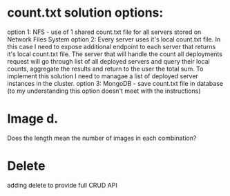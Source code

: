# count.txt solution options:
option 1: NFS - use of 1 shared count.txt file for all servers stored on Network Files System
option 2: Every server uses it's local count.txt file. In this case I need to expose additional endpoint to each server that returns it's local count.txt file. The server that will handle the count all deployments request will go through list of all deployed servers and query their local counts, aggregate the results and return to the user the total sum. To implement this solution I need to managae a list of deployed server instances in the cluster.
option 3: MongoDB - save count.txt file in database (to my understanding this option doesn't meet with the instructions)
# Image d.
Does the length mean the number of images in each combination?
# Delete
adding delete to provide full CRUD API